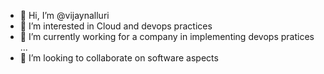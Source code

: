 - 👋 Hi, I’m @vijaynalluri
- 👀 I’m interested in Cloud and devops practices
- 🌱 I’m currently working for a company in implementing devops pratices ...
- 💞️ I’m looking to collaborate on software aspects

<!---
vijaynalluri/vijaynalluri is a ✨ special ✨ repository because its `README.md` (this file) appears on your GitHub profile.
You can click the Preview link to take a look at your changes.
--->
